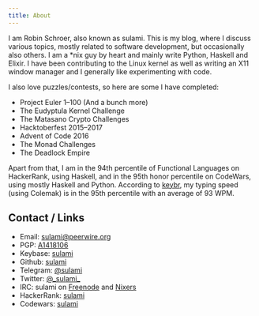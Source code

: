 ```yaml
---
title: About
---
```


I am Robin Schroer, also known as sulami. This is my blog, where I discuss
various topics, mostly related to software development, but occasionally also
others. I am a \*nix guy by heart and mainly write Python, Haskell and Elixir.
I have been contributing to the Linux kernel as well as writing an X11 window
manager and I generally like experimenting with code.

I also love puzzles/contests, so here are some I have completed:

- Project Euler 1–100 (And a bunch more)
- The Eudyptula Kernel Challenge
- The Matasano Crypto Challenges
- Hacktoberfest 2015–2017
- Advent of Code 2016
- The Monad Challenges
- The Deadlock Empire

Apart from that, I am in the 94th percentile of Functional Languages on
HackerRank, using Haskell, and in the 95th honor percentile on CodeWars, using
mostly Haskell and Python. According to [keybr](keybr.com), my typing speed
(using Colemak) is in the 95th percentile with an average of 93 WPM.

## Contact / Links

- Email: [sulami@peerwire.org](mailto:sulami@peerwire.org)
- PGP: [A1418106](/raw/pubkey.txt)
- Keybase: [sulami](https://keybase.io/sulami)
- Github: [sulami](https://github.com/sulami)
- Telegram: [\@sulami](https://telegram.me/sulami)
- Twitter: [\@\_sulami\_](https://twitter.com/_sulami_)
- IRC: sulami on [Freenode](irc://irc.freenode.net) and
  [Nixers](irc://irc.nixers.net)
- HackerRank: [sulami](https://hackerrank.com/sulami)
- Codewars: [sulami](https://www.codewars.com/users/sulami)
